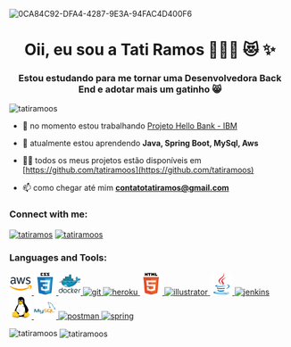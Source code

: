 ![0CA84C92-DFA4-4287-9E3A-94FAC4D400F6](https://user-images.githubusercontent.com/106891550/192014760-de206506-a9d9-462f-9b7f-7ce56ab6f534.gif)

<h1 align="center">Oii, eu sou a Tati Ramos 👩🏽‍💻 😻 ✨</h1>
<h3 align="center">Estou estudando para me tornar uma Desenvolvedora Back End e adotar mais um gatinho 😸</h3>

<p align="left"> <img src="https://komarev.com/ghpvc/?username=tatiramoos&label=Profile%20views&color=0e75b6&style=flat" alt="tatiramoos" /> </p>

- 🔭 no momento estou trabalhando [Projeto Hello Bank - IBM](https://github.com/tatiramoos/projeto-ibm-hellobank)

- 🌱 atualmente estou aprendendo **Java, Spring Boot, MySql, Aws**

- 👨‍💻 todos os meus projetos estão disponíveis em [https://github.com/tatiramoos](https://github.com/tatiramoos)

- 📫 como chegar até mim **contatotatiramos@gmail.com**

<h3 align="left">Connect with me:</h3>
<p align="left">
<a href="https://linkedin.com/in/tatiramos" target="blank"><img align="center" src="https://raw.githubusercontent.com/rahuldkjain/github-profile-readme-generator/master/src/images/icons/Social/linked-in-alt.svg" alt="tatiramos" height="30" width="40" /></a>
<a href="https://instagram.com/tatiramoos" target="blank"><img align="center" src="https://raw.githubusercontent.com/rahuldkjain/github-profile-readme-generator/master/src/images/icons/Social/instagram.svg" alt="tatiramoos" height="30" width="40" /></a>
</p>

<h3 align="left">Languages and Tools:</h3>
<p align="left"> <a href="https://aws.amazon.com" target="_blank" rel="noreferrer"> <img src="https://raw.githubusercontent.com/devicons/devicon/master/icons/amazonwebservices/amazonwebservices-original-wordmark.svg" alt="aws" width="40" height="40"/> </a> <a href="https://www.w3schools.com/css/" target="_blank" rel="noreferrer"> <img src="https://raw.githubusercontent.com/devicons/devicon/master/icons/css3/css3-original-wordmark.svg" alt="css3" width="40" height="40"/> </a> <a href="https://www.docker.com/" target="_blank" rel="noreferrer"> <img src="https://raw.githubusercontent.com/devicons/devicon/master/icons/docker/docker-original-wordmark.svg" alt="docker" width="40" height="40"/> </a> <a href="https://git-scm.com/" target="_blank" rel="noreferrer"> <img src="https://www.vectorlogo.zone/logos/git-scm/git-scm-icon.svg" alt="git" width="40" height="40"/> </a> <a href="https://heroku.com" target="_blank" rel="noreferrer"> <img src="https://www.vectorlogo.zone/logos/heroku/heroku-icon.svg" alt="heroku" width="40" height="40"/> </a> <a href="https://www.w3.org/html/" target="_blank" rel="noreferrer"> <img src="https://raw.githubusercontent.com/devicons/devicon/master/icons/html5/html5-original-wordmark.svg" alt="html5" width="40" height="40"/> </a> <a href="https://www.adobe.com/in/products/illustrator.html" target="_blank" rel="noreferrer"> <img src="https://www.vectorlogo.zone/logos/adobe_illustrator/adobe_illustrator-icon.svg" alt="illustrator" width="40" height="40"/> </a> <a href="https://www.java.com" target="_blank" rel="noreferrer"> <img src="https://raw.githubusercontent.com/devicons/devicon/master/icons/java/java-original.svg" alt="java" width="40" height="40"/> </a> <a href="https://www.jenkins.io" target="_blank" rel="noreferrer"> <img src="https://www.vectorlogo.zone/logos/jenkins/jenkins-icon.svg" alt="jenkins" width="40" height="40"/> </a> <a href="https://www.linux.org/" target="_blank" rel="noreferrer"> <img src="https://raw.githubusercontent.com/devicons/devicon/master/icons/linux/linux-original.svg" alt="linux" width="40" height="40"/> </a> <a href="https://www.mysql.com/" target="_blank" rel="noreferrer"> <img src="https://raw.githubusercontent.com/devicons/devicon/master/icons/mysql/mysql-original-wordmark.svg" alt="mysql" width="40" height="40"/> </a> <a href="https://postman.com" target="_blank" rel="noreferrer"> <img src="https://www.vectorlogo.zone/logos/getpostman/getpostman-icon.svg" alt="postman" width="40" height="40"/> </a> <a href="https://spring.io/" target="_blank" rel="noreferrer"> <img src="https://www.vectorlogo.zone/logos/springio/springio-icon.svg" alt="spring" width="40" height="40"/> </a> </p>

<p><img align="left" src="https://github-readme-stats.vercel.app/api/top-langs?username=tatiramoos&show_icons=true&locale=en&layout=compact" alt="tatiramoos" /></p>

<p>&nbsp;<img align="center" src="https://github-readme-stats.vercel.app/api?username=tatiramoos&show_icons=true&locale=en" alt="tatiramoos" /></p>
